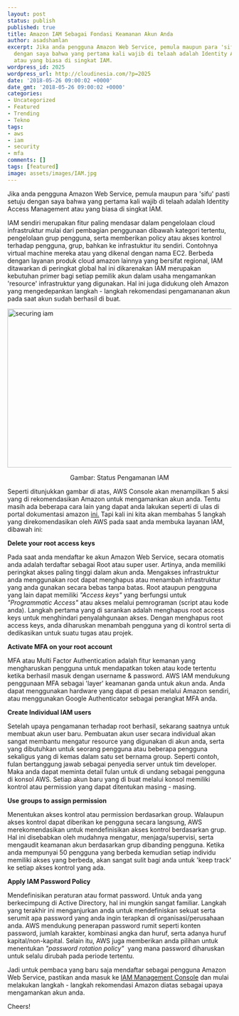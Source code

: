 ```yaml
---
layout: post
status: publish
published: true
title: Amazon IAM Sebagai Fondasi Keamanan Akun Anda
author: asadshamlan
excerpt: Jika anda pengguna Amazon Web Service, pemula maupun para 'sifu' pasti setuju
  dengan saya bahwa yang pertama kali wajib di telaah adalah Identity Access Management
  atau yang biasa di singkat IAM.
wordpress_id: 2025
wordpress_url: http://cloudinesia.com/?p=2025
date: '2018-05-26 09:00:02 +0000'
date_gmt: '2018-05-26 09:00:02 +0000'
categories:
- Uncategorized
- Featured
- Trending
- Tekno
tags:
- aws
- iam
- security
- mfa
comments: []
tags: [featured]
image: assets/images/IAM.jpg
---
```

<p>Jika anda pengguna Amazon Web Service, pemula maupun para 'sifu' pasti setuju dengan saya bahwa yang pertama kali wajib di telaah adalah Identity Access Management atau yang biasa di singkat IAM.</p>
<p>IAM sendiri merupakan fitur paling mendasar dalam pengelolaan cloud infrastruktur mulai dari pembagian penggunaan dibawah kategori tertentu, pengelolaan grup pengguna, serta memberikan policy atau akses kontrol terhadap pengguna, grup, bahkan ke infrastuktur itu sendiri. Contohnya virtual machine mereka atau yang dikenal dengan nama EC2. Berbeda dengan layanan produk cloud amazon lainnya yang bersifat regional, IAM ditawarkan di peringkat global hal ini dikarenakan IAM merupakan kebutuhan primer bagi setiap pemilik akun dalam usaha mengamankan 'resource' infrastruktur yang digunakan. Hal ini juga didukung oleh Amazon yang mengedepankan langkah - langkah rekomendasi pengamananan akun pada saat akun sudah berhasil di buat.</p>
<p><img class="size-large wp-image-2027 aligncenter" src="http://cloudinesia.com/wp-content/uploads/2018/05/Screen-Shot-2018-05-28-at-1.01.59-PM-1024x365.png" alt="securing iam" width="1000" height="356" /></p>
<p style="text-align: center;">Gambar: Status Pengamanan IAM</p>
<p>Seperti ditunjukkan gambar di atas, AWS Console akan menampilkan 5 aksi yang di rekomendasikan Amazon untuk mengamankan akun anda. Tentu masih ada beberapa cara lain yang dapat anda lakukan seperti di ulas di portal dokumentasi amazon <a href="https://docs.aws.amazon.com/IAM/latest/UserGuide/best-practices.html">ini.</a> Tapi kali ini kita akan membahas 5 langkah yang direkomendasikan oleh AWS pada saat anda membuka layanan IAM, dibawah ini:</p>
<p><strong>Delete your root access keys</strong></p>
<p>Pada saat anda mendaftar ke akun Amazon Web Service, secara otomatis anda adalah terdaftar sebagai Root atau super user. Artinya, anda memiliki peringkat akses paling tinggi dalam akun anda. Mengakses infrastruktur anda menggunakan root dapat menghapus atau menambah infrastruktur yang anda gunakan secara bebas tanpa batas. Root ataupun pengguna yang lain dapat memiliki <em>"Access keys"</em> yang berfungsi untuk <em>"Programmatic Access"</em> atau akses melalui pemrograman (script atau kode anda). Langkah pertama yang di sarankan adalah menghapus root access keys untuk menghindari penyalahgunaan akses. Dengan menghapus root access keys, anda diharuskan menambah pengguna yang di kontrol serta di dedikasikan untuk suatu tugas atau projek.</p>
<p><strong>Activate MFA on your root account</strong></p>
<p>MFA atau Multi Factor Authentication adalah fitur kemanan yang mengharuskan pengguna untuk mendapatkan token atau kode tertentu ketika berhasil masuk dengan username &amp; password. AWS IAM mendukung penggunaan MFA sebagai 'layer' keamanan ganda untuk akun anda. Anda dapat menggunakan hardware yang dapat di pesan melalui Amazon sendiri, atau menggunakan Google Authenticator sebagai perangkat MFA anda.</p>
<p><strong>Create Individual IAM users</strong></p>
<p>Setelah upaya pengamanan terhadap root berhasil, sekarang saatnya untuk membuat akun user baru. Pembuatan akun user secara individual akan sangat membantu mengatur resource yang digunakan di akun anda, serta yang dibutuhkan untuk seorang pengguna atau beberapa pengguna sekaligus yang di kemas dalam satu set bernama group. Seperti contoh, fulan bertanggung jawab sebagai penyedia server untuk tim developer. Maka anda dapat meminta detail fulan untuk di undang sebagai pengguna di konsol AWS. Setiap akun baru yang di buat melalui konsol memiliki kontrol atau permission yang dapat ditentukan masing - masing.</p>
<p><strong>Use groups to assign permission</strong></p>
<p>Menentukan akses kontrol atau permission berdasarkan group. Walaupun akses kontrol dapat diberikan ke pengguna secara langsung, AWS merekomendasikan untuk mendefinisikan akses kontrol berdasarkan grup. Hal ini disebabkan oleh mudahnya mengatur, menjaga/supervisi, serta mengaudit keamanan akun berdasarkan grup dibanding pengguna. Ketika anda mempunyai 50 pengguna yang berbeda kemudian setiap individu memiliki akses yang berbeda, akan sangat sulit bagi anda untuk 'keep track' ke setiap akses kontrol yang ada.</p>
<p><strong>Apply IAM Password Policy</strong></p>
<p>Mendefinisikan peraturan atau format password. Untuk anda yang berkecimpung di Active Directory, hal ini mungkin sangat familiar. Langkah yang terakhir ini menganjurkan anda untuk mendefiniskan sekuat serta serumit apa password yang anda ingin terapkan di organisasi/perusahaan anda. AWS mendukung penerapan password rumit seperti konten password, jumlah karakter, kombinasi angka dan huruf, serta adanya huruf kapital/non-kapital. Selain itu, AWS juga memberikan anda pilihan untuk menentukan <em>"password rotation policy"  </em>yang mana password diharuskan untuk selalu dirubah pada periode tertentu.</p>
<p>Jadi untuk pembaca yang baru saja mendaftar sebagai pengguna Amazon Web Service, pastikan anda masuk ke <a href="https://console.aws.amazon.com/iam/home">IAM Management Console</a> dan mulai melakukan langkah - langkah rekomendasi Amazon diatas sebagai upaya mengamankan akun anda.</p>
<p>Cheers!</p>
